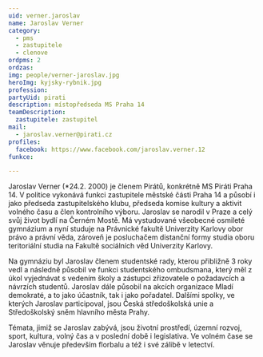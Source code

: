 ```yaml
---
uid: verner.jaroslav
name: Jaroslav Verner
category:
  - pms
  - zastupitele
  - clenove
ordpms: 2
ordzas: 
img: people/verner-jaroslav.jpg
heroImg: kyjsky-rybnik.jpg
profession: 
partyUid: pirati
description: místopředseda MS Praha 14
teamDescription: 
  zastupitele: zastupitel
mail:
  - jaroslav.verner@pirati.cz
profiles:
  facebook: https://www.facebook.com/jaroslav.verner.12
funkce:

---
```

 
Jaroslav Verner (*24.2. 2000) je členem Pirátů, konkrétně MS Piráti Praha 14. V politice vykonává funkci zastupitele městské části Praha 14 a působí i jako předseda zastupitelského klubu, předseda komise kultury a aktivit volného času a člen kontrolního výboru.
Jaroslav se narodil v Praze a celý svůj život bydlí na Černém Mostě. Má vystudované všeobecné osmileté gymnázium a nyní studuje na Právnické fakultě Univerzity Karlovy obor právo a právní věda, zároveň je posluchačem distanční formy studia oboru teritoriální studia na Fakultě sociálních věd Univerzity Karlovy.

Na gymnáziu byl Jaroslav členem studentské rady, kterou přibližně 3 roky vedl a následně působil ve funkci studentského ombudsmana, který měl z úkol vyjednávat s vedením školy a zástupci zřizovatele o požadavcích a návrzích studentů. Jaroslav dále působil na akcích organizace Mladí demokraté, a to jako účastník, tak i jako pořadatel. Dalšími spolky, ve kterých Jaroslav participoval, jsou Česká středoškolská unie a Středoškolský sněm hlavního města Prahy.

Témata, jimiž se Jaroslav zabývá, jsou životní prostředí, územní rozvoj, sport, kultura, volný čas a v poslední době i legislativa.
Ve volném čase se Jaroslav věnuje především florbalu a též i své zálibě v letectví.


